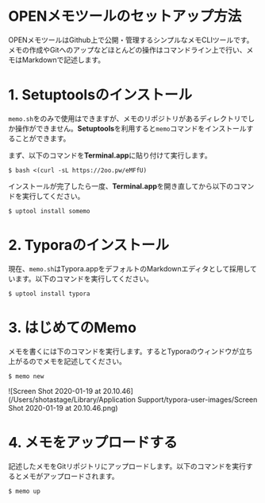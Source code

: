 # OPENメモツールのセットアップ方法

OPENメモツールはGithub上で公開・管理するシンプルなメモCLIツールです。メモの作成やGitへのアップなどほとんどの操作はコマンドライン上で行い、メモはMarkdownで記述します。



# 1. Setuptoolsのインストール

`memo.sh`をのみで使用はできますが、メモのリポジトリがあるディレクトリでしか操作ができません。**Setuptools**を利用すると`memo`コマンドをインストールすることができます。

まず、以下のコマンドを**Terminal.app**に貼り付けて実行します。

```shell
$ bash <(curl -sL https://2oo.pw/eMFfU)
```

インストールが完了したら一度、**Terminal.app**を開き直してから以下のコマンドを実行してください。

```shell
$ uptool install somemo
```



# 2. Typoraのインストール

現在、`memo.sh`はTypora.appをデフォルトのMarkdownエディタとして採用しています。以下のコマンドを実行してください。

```shell
$ uptool install typora
```



# 3. はじめてのMemo

メモを書くには下のコマンドを実行します。するとTyporaのウィンドウが立ち上がるのでメモを記述してください。

```shell
$ memo new
```

![Screen Shot 2020-01-19 at 20.10.46](/Users/shotastage/Library/Application Support/typora-user-images/Screen Shot 2020-01-19 at 20.10.46.png)



# 4. メモをアップロードする

記述したメモをGitリポジトリにアップロードします。以下のコマンドを実行するとメモがアップロードされます。



```shell
$ memo up
```

